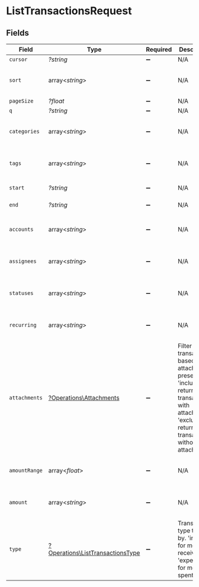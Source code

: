 # ListTransactionsRequest


## Fields

| Field                                                                                                                                                           | Type                                                                                                                                                            | Required                                                                                                                                                        | Description                                                                                                                                                     | Example                                                                                                                                                         |
| --------------------------------------------------------------------------------------------------------------------------------------------------------------- | --------------------------------------------------------------------------------------------------------------------------------------------------------------- | --------------------------------------------------------------------------------------------------------------------------------------------------------------- | --------------------------------------------------------------------------------------------------------------------------------------------------------------- | --------------------------------------------------------------------------------------------------------------------------------------------------------------- |
| `cursor`                                                                                                                                                        | *?string*                                                                                                                                                       | :heavy_minus_sign:                                                                                                                                              | N/A                                                                                                                                                             | eyJpZCI6IjEyMyJ9                                                                                                                                                |
| `sort`                                                                                                                                                          | array<*string*>                                                                                                                                                 | :heavy_minus_sign:                                                                                                                                              | N/A                                                                                                                                                             | [<br/>"date",<br/>"desc"<br/>]                                                                                                                                  |
| `pageSize`                                                                                                                                                      | *?float*                                                                                                                                                        | :heavy_minus_sign:                                                                                                                                              | N/A                                                                                                                                                             | 50                                                                                                                                                              |
| `q`                                                                                                                                                             | *?string*                                                                                                                                                       | :heavy_minus_sign:                                                                                                                                              | N/A                                                                                                                                                             | office supplies                                                                                                                                                 |
| `categories`                                                                                                                                                    | array<*string*>                                                                                                                                                 | :heavy_minus_sign:                                                                                                                                              | N/A                                                                                                                                                             | [<br/>"office-supplies",<br/>"travel"<br/>]                                                                                                                     |
| `tags`                                                                                                                                                          | array<*string*>                                                                                                                                                 | :heavy_minus_sign:                                                                                                                                              | N/A                                                                                                                                                             | [<br/>"tag-1",<br/>"tag-2"<br/>]                                                                                                                                |
| `start`                                                                                                                                                         | *?string*                                                                                                                                                       | :heavy_minus_sign:                                                                                                                                              | N/A                                                                                                                                                             | 2024-04-01T00:00:00.000Z                                                                                                                                        |
| `end`                                                                                                                                                           | *?string*                                                                                                                                                       | :heavy_minus_sign:                                                                                                                                              | N/A                                                                                                                                                             | 2024-04-30T23:59:59.999Z                                                                                                                                        |
| `accounts`                                                                                                                                                      | array<*string*>                                                                                                                                                 | :heavy_minus_sign:                                                                                                                                              | N/A                                                                                                                                                             | [<br/>"account-1",<br/>"account-2"<br/>]                                                                                                                        |
| `assignees`                                                                                                                                                     | array<*string*>                                                                                                                                                 | :heavy_minus_sign:                                                                                                                                              | N/A                                                                                                                                                             | [<br/>"user-1",<br/>"user-2"<br/>]                                                                                                                              |
| `statuses`                                                                                                                                                      | array<*string*>                                                                                                                                                 | :heavy_minus_sign:                                                                                                                                              | N/A                                                                                                                                                             | [<br/>"pending",<br/>"completed"<br/>]                                                                                                                          |
| `recurring`                                                                                                                                                     | array<*string*>                                                                                                                                                 | :heavy_minus_sign:                                                                                                                                              | N/A                                                                                                                                                             | [<br/>"monthly",<br/>"annually"<br/>]                                                                                                                           |
| `attachments`                                                                                                                                                   | [?Operations\Attachments](../../Models/Operations/Attachments.md)                                                                                               | :heavy_minus_sign:                                                                                                                                              | Filter transactions based on attachment presence. 'include' returns only transactions with attachments, 'exclude' returns only transactions without attachments | include                                                                                                                                                         |
| `amountRange`                                                                                                                                                   | array<*float*>                                                                                                                                                  | :heavy_minus_sign:                                                                                                                                              | N/A                                                                                                                                                             | [<br/>100,<br/>1000<br/>]                                                                                                                                       |
| `amount`                                                                                                                                                        | array<*string*>                                                                                                                                                 | :heavy_minus_sign:                                                                                                                                              | N/A                                                                                                                                                             | [<br/>"150.75",<br/>"299.99"<br/>]                                                                                                                              |
| `type`                                                                                                                                                          | [?Operations\ListTransactionsType](../../Models/Operations/ListTransactionsType.md)                                                                             | :heavy_minus_sign:                                                                                                                                              | Transaction type to filter by. 'income' for money received, 'expense' for money spent                                                                           | expense                                                                                                                                                         |